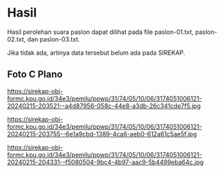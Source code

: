 # Hasil

Hasil perolehan suara paslon dapat dilihat pada file paslon-01.txt, paslon-02.txt, dan paslon-03.txt.

Jika tidak ada, artinya data tersebut belum ada pada SIREKAP.

## Foto C Plano

https://sirekap-obj-formc.kpu.go.id/34e3/pemilu/ppwp/31/74/05/10/06/3174051006121-20240215-203521--a4d87956-058c-44e8-a3db-26c341cde7f5.jpg

https://sirekap-obj-formc.kpu.go.id/34e3/pemilu/ppwp/31/74/05/10/06/3174051006121-20240215-203755--6e1a9cbd-1389-4ca6-aeb0-612a61c5ae5f.jpg

https://sirekap-obj-formc.kpu.go.id/34e3/pemilu/ppwp/31/74/05/10/06/3174051006121-20240215-204331--f5080504-9bc4-4b97-aac9-5b4499eba64c.jpg
